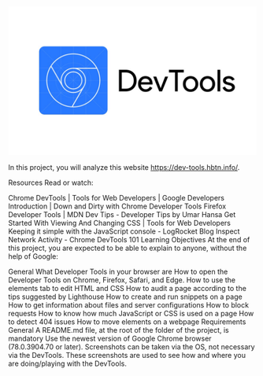 ![project presentation](assets/devtools.jpeg)

In this project, you will analyze this website https://dev-tools.hbtn.info/.

Resources Read or watch:

Chrome DevTools | Tools for Web Developers | Google Developers Introduction | Down and Dirty with Chrome Developer Tools Firefox Developer Tools | MDN Dev Tips - Developer Tips by Umar Hansa Get Started With Viewing And Changing CSS | Tools for Web Developers Keeping it simple with the JavaScript console - LogRocket Blog Inspect Network Activity - Chrome DevTools 101 Learning Objectives At the end of this project, you are expected to be able to explain to anyone, without the help of Google:

General What Developer Tools in your browser are How to open the Developer Tools on Chrome, Firefox, Safari, and Edge. How to use the elements tab to edit HTML and CSS How to audit a page according to the tips suggested by Lighthouse How to create and run snippets on a page How to get information about files and server configurations How to block requests How to know how much JavaScript or CSS is used on a page How to detect 404 issues How to move elements on a webpage Requirements General A README.md file, at the root of the folder of the project, is mandatory Use the newest version of Google Chrome browser (78.0.3904.70 or later). Screenshots can be taken via the OS, not necessary via the DevTools. These screenshots are used to see how and where you are doing/playing with the DevTools.
